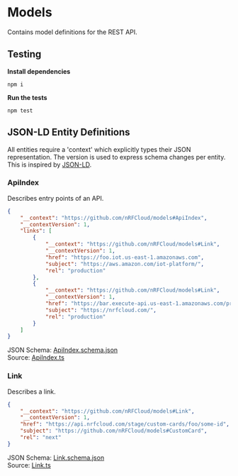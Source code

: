 # Models

Contains model definitions for the REST API.

## Testing

**Install dependencies**

    npm i

**Run the tests**

    npm test
    
## JSON-LD Entity Definitions

All entities require a 'context' which explicitly types their JSON 
representation. The version is used to express schema changes per entity.
This is inspired by [JSON-LD](https://json-ld.org/primer/latest/).

### ApiIndex

Describes entry points of an API.

```json
{
    "__context": "https://github.com/nRFCloud/models#ApiIndex",
    "__contextVersion": 1,
    "links": [
        {
            "__context": "https://github.com/nRFCloud/models#Link",
            "__contextVersion": 1,
            "href": "https://foo.iot.us-east-1.amazonaws.com",
            "subject": "https://aws.amazon.com/iot-platform/",
            "rel": "production" 
        },
        {
            "__context": "https://github.com/nRFCloud/models#Link",
            "__contextVersion": 1,
            "href": "https://bar.execute-api.us-east-1.amazonaws.com/prod",
            "subject": "https://nrfcloud.com/",
            "rel": "production" 
        }
    ]
}
```

JSON Schema: [ApiIndex.schema.json](./src/models/ApiIndex.schema.json)  
Source: [ApiIndex.ts](./src/models/Link.ts)

### Link

Describes a link.

```json
{
    "__context": "https://github.com/nRFCloud/models#Link",
    "__contextVersion": 1,
    "href": "https://api.nrfcloud.com/stage/custom-cards/foo/some-id",
    "subject": "https://github.com/nRFCloud/models#CustomCard",
    "rel": "next" 
}
```

JSON Schema: [Link.schema.json](./src/models/Link.schema.json)  
Source: [Link.ts](./src/models/Link.ts)
